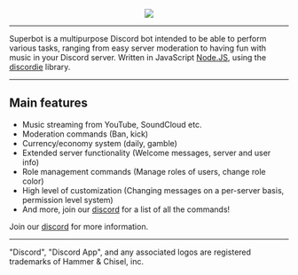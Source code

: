 <p style="text-align:center;">
<img src="https://superbot.pinnacle.works/wp-content/uploads/sites/2/2018/01/logo-3.png"></p>

---

Superbot is a multipurpose Discord bot intended to be able to perform various tasks, ranging from easy server moderation to having fun with music in your Discord server. Written in JavaScript [Node.JS](https://nodejs.org), using the [discordie](https://qeled.github.io/discordie) library.

---

## Main features

- Music streaming from YouTube, SoundCloud etc.
- Moderation commands (Ban, kick)
- Currency/economy system (daily, gamble)
- Extended server functionality (Welcome messages, server and user info)
- Role management commands (Manage roles of users, change role color)
- High level of customization (Changing messages on a per-server basis, permission level system)
- And more, join our [discord](https://discord.gg/XnYbAn) for a list of all the commands!

Join our [discord](https://discord.gg/XnYbAn) for more information.

---

"Discord", "Discord App", and any associated logos are registered trademarks of Hammer & Chisel, inc.

